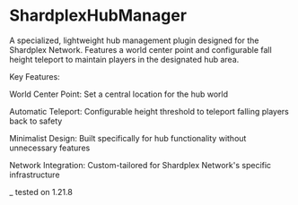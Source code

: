 # ShardplexHubManager
A specialized, lightweight hub management plugin designed for the Shardplex Network. Features a world center point and configurable fall height teleport to maintain players in the designated hub area.

Key Features:

World Center Point: Set a central location for the hub world

Automatic Teleport: Configurable height threshold to teleport falling players back to safety

Minimalist Design: Built specifically for hub functionality without unnecessary features

Network Integration: Custom-tailored for Shardplex Network's specific infrastructure

_ tested on 1.21.8
